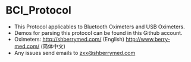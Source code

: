 # BCI_Protocol
* This Protocol applicables to Bluetooth Oximeters and USB Oximeters.
* Demos for parsing this protocol can be found in this Github account.
* Oximeters: http://shberrymed.com/ (English)    http://www.berry-med.com/ (简体中文)
* Any issues send emails to zxx@shberrymed.com
